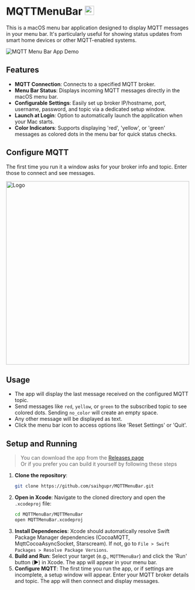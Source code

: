 # MQTTMenuBar <img src="https://i.imgur.com/9n8F8wE.png" alt="Logo" width="25" height="25">

This is a macOS menu bar application designed to display MQTT messages in your menu bar. It's particularly useful for showing status updates from smart home devices or other MQTT-enabled systems.

![MQTT Menu Bar App Demo](https://i.imgur.com/iTlUW4z.gif)

## Features

- **MQTT Connection**: Connects to a specified MQTT broker.
- **Menu Bar Status**: Displays incoming MQTT messages directly in the macOS menu bar.
- **Configurable Settings**: Easily set up broker IP/hostname, port, username, password, and topic via a dedicated setup window.
- **Launch at Login**: Option to automatically launch the application when your Mac starts.
- **Color Indicators**: Supports displaying 'red', 'yellow', or 'green' messages as colored dots in the menu bar for quick status checks.

## Configure MQTT

The first time you run it a window asks for your broker info and topic. Enter those to connect and see messages.

<img src="https://i.imgur.com/CdJwSnH.png" alt="Logo" width="500" height="500">

## Usage

- The app will display the last message received on the configured MQTT topic.
- Send messages like `red`, `yellow`, or `green` to the subscribed topic to see colored dots. Sending `no_color` will create an empty space.
- Any other message will be displayed as text.
- Click the menu bar icon to access options like 'Reset Settings' or 'Quit'.

## Setup and Running

> You can download the app from the [Releases page](https://github.com/saihgupr/MQTTMenuBar/releases)  
> Or if you prefer you can build it yourself by following these steps

1.  **Clone the repository**:
    ```bash
    git clone https://github.com/saihgupr/MQTTMenuBar.git
    ```
2.  **Open in Xcode**: Navigate to the cloned directory and open the `.xcodeproj` file:
    ```bash
    cd MQTTMenuBar/MQTTMenuBar
    open MQTTMenuBar.xcodeproj
    ```
3.  **Install Dependencies**: Xcode should automatically resolve Swift Package Manager dependencies (CocoaMQTT, MqttCocoaAsyncSocket, Starscream). If not, go to `File > Swift Packages > Resolve Package Versions`.
4.  **Build and Run**: Select your target (e.g., `MQTTMenuBar`) and click the 'Run' button (▶️) in Xcode. The app will appear in your menu bar.
5.  **Configure MQTT**: The first time you run the app, or if settings are incomplete, a setup window will appear. Enter your MQTT broker details and topic. The app will then connect and display messages.


